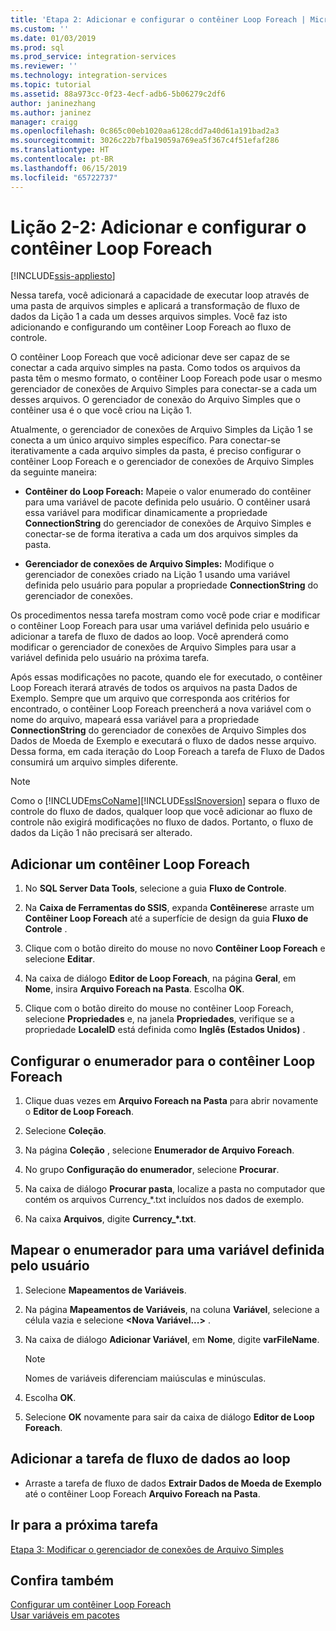```yaml
---
title: 'Etapa 2: Adicionar e configurar o contêiner Loop Foreach | Microsoft Docs'
ms.custom: ''
ms.date: 01/03/2019
ms.prod: sql
ms.prod_service: integration-services
ms.reviewer: ''
ms.technology: integration-services
ms.topic: tutorial
ms.assetid: 88a973cc-0f23-4ecf-adb6-5b06279c2df6
author: janinezhang
ms.author: janinez
manager: craigg
ms.openlocfilehash: 0c865c00eb1020aa6128cdd7a40d61a191bad2a3
ms.sourcegitcommit: 3026c22b7fba19059a769ea5f367c4f51efaf286
ms.translationtype: HT
ms.contentlocale: pt-BR
ms.lasthandoff: 06/15/2019
ms.locfileid: "65722737"
---
```

# <a name="lesson-2-2-add-and-configure-the-foreach-loop-container"></a>Lição 2-2: Adicionar e configurar o contêiner Loop Foreach

[!INCLUDE[ssis-appliesto](../includes/ssis-appliesto-ssvrpluslinux-asdb-asdw-xxx.md)]



Nessa tarefa, você adicionará a capacidade de executar loop através de uma pasta de arquivos simples e aplicará a transformação de fluxo de dados da Lição 1 a cada um desses arquivos simples. Você faz isto adicionando e configurando um contêiner Loop Foreach ao fluxo de controle.  
  
O contêiner Loop Foreach que você adicionar deve ser capaz de se conectar a cada arquivo simples na pasta. Como todos os arquivos da pasta têm o mesmo formato, o contêiner Loop Foreach pode usar o mesmo gerenciador de conexões de Arquivo Simples para conectar-se a cada um desses arquivos. O gerenciador de conexão do Arquivo Simples que o contêiner usa é o que você criou na Lição 1.  
  
Atualmente, o gerenciador de conexões de Arquivo Simples da Lição 1 se conecta a um único arquivo simples específico. Para conectar-se iterativamente a cada arquivo simples da pasta, é preciso configurar o contêiner Loop Foreach e o gerenciador de conexões de Arquivo Simples da seguinte maneira:  
  
-   **Contêiner do Loop Foreach:** Mapeie o valor enumerado do contêiner para uma variável de pacote definida pelo usuário. O contêiner usará essa variável para modificar dinamicamente a propriedade **ConnectionString** do gerenciador de conexões de Arquivo Simples e conectar-se de forma iterativa a cada um dos arquivos simples da pasta.  
  
-   **Gerenciador de conexões de Arquivo Simples:** Modifique o gerenciador de conexões criado na Lição 1 usando uma variável definida pelo usuário para popular a propriedade **ConnectionString** do gerenciador de conexões.  
  
Os procedimentos nessa tarefa mostram como você pode criar e modificar o contêiner Loop Foreach para usar uma variável definida pelo usuário e adicionar a tarefa de fluxo de dados ao loop. Você aprenderá como modificar o gerenciador de conexões de Arquivo Simples para usar a variável definida pelo usuário na próxima tarefa.  
  
Após essas modificações no pacote, quando ele for executado, o contêiner Loop Foreach iterará através de todos os arquivos na pasta Dados de Exemplo. Sempre que um arquivo que corresponda aos critérios for encontrado, o contêiner Loop Foreach preencherá a nova variável com o nome do arquivo, mapeará essa variável para a propriedade **ConnectionString** do gerenciador de conexões de Arquivo Simples dos Dados de Moeda de Exemplo e executará o fluxo de dados nesse arquivo. Dessa forma, em cada iteração do Loop Foreach a tarefa de Fluxo de Dados consumirá um arquivo simples diferente.  
  
> [!NOTE]  
> Como o [!INCLUDE[msCoName](../includes/msconame-md.md)][!INCLUDE[ssISnoversion](../includes/ssisnoversion-md.md)] separa o fluxo de controle do fluxo de dados, qualquer loop que você adicionar ao fluxo de controle não exigirá modificações no fluxo de dados. Portanto, o fluxo de dados da Lição 1 não precisará ser alterado.  
  
## <a name="add-a-foreach-loop-container"></a>Adicionar um contêiner Loop Foreach  
  
1.  No **SQL Server Data Tools**, selecione a guia **Fluxo de Controle**.  
  
2.  Na **Caixa de Ferramentas do SSIS**, expanda **Contêineres**e arraste um **Contêiner Loop Foreach** até a superfície de design da guia **Fluxo de Controle** .  
  
3.  Clique com o botão direito do mouse no novo **Contêiner Loop Foreach** e selecione **Editar**.  
  
4.  Na caixa de diálogo **Editor de Loop Foreach**, na página **Geral**, em **Nome**, insira **Arquivo Foreach na Pasta**. Escolha **OK**.  
  
5.  Clique com o botão direito do mouse no contêiner Loop Foreach, selecione **Propriedades** e, na janela **Propriedades**, verifique se a propriedade **LocaleID** está definida como **Inglês (Estados Unidos)** .  
  
## <a name="configure-the-enumerator-for-the-foreach-loop-container"></a>Configurar o enumerador para o contêiner Loop Foreach  
  
1.  Clique duas vezes em **Arquivo Foreach na Pasta** para abrir novamente o **Editor de Loop Foreach**.  
  
2.  Selecione **Coleção**.  
  
3.  Na página **Coleção** , selecione **Enumerador de Arquivo Foreach**.  
  
4.  No grupo **Configuração do enumerador**, selecione **Procurar**.  
  
5.  Na caixa de diálogo **Procurar pasta**, localize a pasta no computador que contém os arquivos Currency_*.txt incluídos nos dados de exemplo.

6.  Na caixa **Arquivos**, digite **Currency_\*.txt**.  
  
## <a name="map-the-enumerator-to-a-user-defined-variable"></a>Mapear o enumerador para uma variável definida pelo usuário  
  
1.  Selecione **Mapeamentos de Variáveis**.  
  
2.  Na página **Mapeamentos de Variáveis**, na coluna **Variável**, selecione a célula vazia e selecione **\<Nova Variável...>** .  
  
3.  Na caixa de diálogo **Adicionar Variável**, em **Nome**, digite **varFileName**.  
  
    > [!NOTE]  
    > Nomes de variáveis diferenciam maiúsculas e minúsculas.  
  
4.  Escolha **OK**.  
  
5.  Selecione **OK** novamente para sair da caixa de diálogo **Editor de Loop Foreach**.  
  
## <a name="add-the-data-flow-task-to-the-loop"></a>Adicionar a tarefa de fluxo de dados ao loop  
  
-   Arraste a tarefa de fluxo de dados **Extrair Dados de Moeda de Exemplo** até o contêiner Loop Foreach **Arquivo Foreach na Pasta**.  
  
## <a name="go-to-next-task"></a>Ir para a próxima tarefa  
[Etapa 3: Modificar o gerenciador de conexões de Arquivo Simples](../integration-services/lesson-2-3-modifying-the-flat-file-connection-manager.md)  
  
## <a name="see-also"></a>Confira também  
[Configurar um contêiner Loop Foreach](https://msdn.microsoft.com/library/519c6f96-5e1f-47d2-b96a-d49946948c25)  
[Usar variáveis em pacotes](https://msdn.microsoft.com/library/7742e92d-46c5-4cc4-b9a3-45b688ddb787)  
  
  
  
